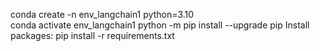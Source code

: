 conda create -n env_langchain1 python=3.10  
	conda activate env_langchain1
	python -m pip install --upgrade pip
	Install packages:
	pip install -r requirements.txt
